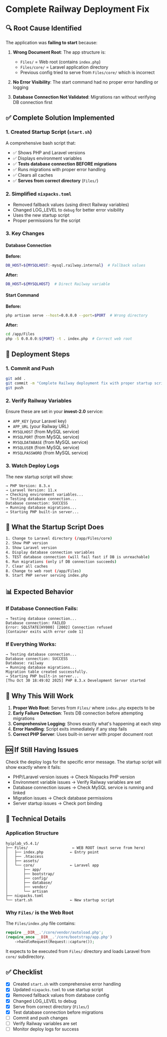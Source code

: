 # Complete Railway Deployment Fix

## 🔍 Root Cause Identified

The application was **failing to start** because:

1. **Wrong Document Root**: The app structure is:
   - `Files/` = Web root (contains `index.php`)
   - `Files/core/` = Laravel application directory
   - Previous config tried to serve from `Files/core/` which is incorrect

2. **No Error Visibility**: The start command had no proper error handling or logging

3. **Database Connection Not Validated**: Migrations ran without verifying DB connection first

## ✅ Complete Solution Implemented

### 1. Created Startup Script (`start.sh`)
A comprehensive bash script that:
- ✅ Shows PHP and Laravel versions
- ✅ Displays environment variables
- ✅ **Tests database connection BEFORE migrations**
- ✅ Runs migrations with proper error handling
- ✅ Clears all caches
- ✅ **Serves from correct directory** (`Files/`)

### 2. Simplified `nixpacks.toml`
- Removed fallback values (using direct Railway variables)
- Changed LOG_LEVEL to `debug` for better error visibility
- Uses the new startup script
- Proper permissions for the script

### 3. Key Changes

#### Database Connection
**Before:**
```bash
DB_HOST=${MYSQLHOST:-mysql.railway.internal}  # Fallback values
```

**After:**
```bash
DB_HOST=${MYSQLHOST}  # Direct Railway variable
```

#### Start Command
**Before:**
```bash
php artisan serve --host=0.0.0.0 --port=$PORT  # Wrong directory
```

**After:**
```bash
cd /app/Files
php -S 0.0.0.0:${PORT} -t . index.php  # Correct web root
```

## 🚀 Deployment Steps

### 1. Commit and Push
```bash
git add .
git commit -m "Complete Railway deployment fix with proper startup script"
git push
```

### 2. Verify Railway Variables
Ensure these are set in your **invest-2.0** service:
- `APP_KEY` (your Laravel key)
- `APP_URL` (your Railway URL)
- `MYSQLHOST` (from MySQL service)
- `MYSQLPORT` (from MySQL service)
- `MYSQLDATABASE` (from MySQL service)
- `MYSQLUSER` (from MySQL service)
- `MYSQLPASSWORD` (from MySQL service)

### 3. Watch Deploy Logs
The new startup script will show:
```
→ PHP Version: 8.3.x
→ Laravel Version: 11.x
→ Checking environment variables...
→ Testing database connection...
Database connection: SUCCESS
→ Running database migrations...
→ Starting PHP built-in server...
```

## 🔧 What the Startup Script Does

```bash
1. Change to Laravel directory (/app/Files/core)
2. Show PHP version
3. Show Laravel version
4. Display database connection variables
5. TEST database connection (will fail fast if DB is unreachable)
6. Run migrations (only if DB connection succeeds)
7. Clear all caches
8. Change to web root (/app/Files)
9. Start PHP server serving index.php
```

## 📊 Expected Behavior

### If Database Connection Fails:
```
→ Testing database connection...
Database connection: FAILED
Error: SQLSTATE[HY000] [2002] Connection refused
[Container exits with error code 1]
```

### If Everything Works:
```
→ Testing database connection...
Database connection: SUCCESS
Database: railway
→ Running database migrations...
Migration table created successfully.
→ Starting PHP built-in server...
[Thu Oct 30 18:49:02 2025] PHP 8.3.x Development Server started
```

## 🎯 Why This Will Work

1. **Proper Web Root**: Serves from `Files/` where `index.php` expects to be
2. **Early Failure Detection**: Tests DB connection before attempting migrations
3. **Comprehensive Logging**: Shows exactly what's happening at each step
4. **Error Handling**: Script exits immediately if any step fails
5. **Correct PHP Server**: Uses built-in server with proper document root

## 🆘 If Still Having Issues

Check the deploy logs for the specific error message. The startup script will show exactly where it fails:
- PHP/Laravel version issues → Check Nixpacks PHP version
- Environment variable issues → Verify Railway variables are set
- Database connection issues → Check MySQL service is running and linked
- Migration issues → Check database permissions
- Server startup issues → Check port binding

## 📝 Technical Details

### Application Structure
```
hyiplab_v5.4.1/
├── Files/                    ← WEB ROOT (must serve from here)
│   ├── index.php            ← Entry point
│   ├── .htaccess
│   ├── assets/
│   └── core/                ← Laravel app
│       ├── app/
│       ├── bootstrap/
│       ├── config/
│       ├── database/
│       ├── vendor/
│       └── artisan
├── nixpacks.toml
└── start.sh                 ← New startup script
```

### Why `Files/` is the Web Root
The `Files/index.php` file contains:
```php
require __DIR__.'/core/vendor/autoload.php';
(require_once __DIR__.'/core/bootstrap/app.php')
    ->handleRequest(Request::capture());
```

It expects to be executed from `Files/` directory and loads Laravel from `core/` subdirectory.

## ✅ Checklist

- [x] Created `start.sh` with comprehensive error handling
- [x] Updated `nixpacks.toml` to use startup script
- [x] Removed fallback values from database config
- [x] Changed LOG_LEVEL to debug
- [x] Serve from correct directory (`Files/`)
- [x] Test database connection before migrations
- [ ] Commit and push changes
- [ ] Verify Railway variables are set
- [ ] Monitor deploy logs for success
